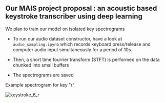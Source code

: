 ## Our MAIS project proposal : an acoustic based keystroke transcriber using deep learning 

We plan to train our model on isolated key spectrograms

* To run our audio dataset constructor, have a look at  `audio_sampling.ipynb` which records keyboard press/release and computer audio input simultaneously for a period of 10s.

* Then, a short time fourrier transform (STFT) is performed on the data chunked into small buffers
  
* The spectrograms are saved

Example spectrogram for key "r" 

![keystroke_6_r](https://github.com/user-attachments/assets/114ad7b2-a44b-4006-8a10-9597e8fc58a9)
